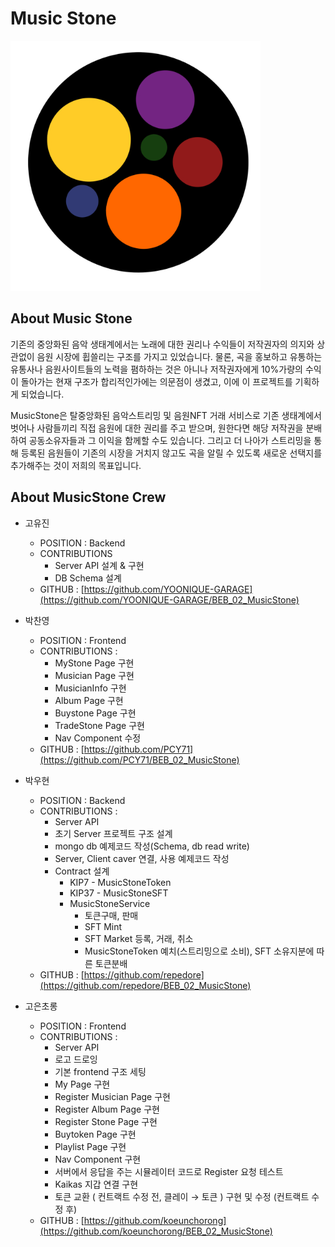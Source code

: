 # Music Stone
<img src="./client/src/img/musicstonelogoblack.png" width="400px" height="400px" title="px(픽셀) 크기 설정" alt="RubberDuck"></img><br/>
## About Music Stone
기존의 중앙화된 음악 생태계에서는 노래에 대한 권리나 수익들이 저작권자의 의지와 상관없이 음원 시장에 휩쓸리는 구조를 가지고 있었습니다.
물론, 곡을 홍보하고 유통하는 유통사나 음원사이트들의 노력을 폄하하는 것은 아니나 저작권자에게 10%가량의 수익이 돌아가는 현재 구조가 합리적인가에는 의문점이 생겼고, 이에 이 프로젝트를 기획하게 되었습니다.

MusicStone은 탈중앙화된 음악스트리밍 및 음원NFT 거래 서비스로 기존 생태계에서 벗어나 사람들끼리 직접 음원에 대한 권리를 주고 받으며, 원한다면 해당 저작권을 분배하여 공동소유자들과 그 이익을 함께할 수도 있습니다. 그리고 더 나아가 스트리밍을 통해 등록된 음원들이 기존의 시장을 거치지 않고도 곡을 알릴 수 있도록 새로운 선택지를 추가해주는 것이 저희의 목표입니다.

## About MusicStone Crew
* 고유진
  * POSITION : Backend
  * CONTRIBUTIONS
    - Server API 설계 & 구현
    - DB Schema 설계
  * GITHUB : [https://github.com/YOONIQUE-GARAGE](https://github.com/YOONIQUE-GARAGE/BEB_02_MusicStone)
* 박찬영
  * POSITION : Frontend
  * CONTRIBUTIONS :
    - MyStone Page 구현
    - Musician Page 구현
    - MusicianInfo 구현
    - Album Page 구현
    - Buystone Page 구현
    - TradeStone Page 구현
    - Nav Component 수정
  * GITHUB : [https://github.com/PCY71](https://github.com/PCY71/BEB_02_MusicStone)
* 박우현
  * POSITION : Backend
  * CONTRIBUTIONS :
    - Server API
    - 초기 Server 프로젝트 구조 설계
    - mongo db 예제코드 작성(Schema, db read write)
    - Server, Client caver 연결, 사용 예제코드 작성
    - Contract 설계
        - KIP7 - MusicStoneToken
        - KIP37 - MusicStoneSFT
        - MusicStoneService
            - 토큰구매, 판매
            - SFT Mint
            - SFT Market 등록, 거래, 취소
            - MusicStoneToken 예치(스트리밍으로 소비), SFT 소유지분에 따른 토큰분배
  * GITHUB : [https://github.com/repedore](https://github.com/repedore/BEB_02_MusicStone)

* 고은초롱
  * POSITION : Frontend
  * CONTRIBUTIONS : 
    - Server API
    - 로고 드로잉
    - 기본 frontend 구조 세팅
    - My Page 구현
    - Register Musician Page 구현
    - Register Album Page 구현
    - Register Stone Page 구현
    - Buytoken Page 구현
    - Playlist Page 구현
    - Nav Component 구현
    - 서버에서 응답을 주는 시뮬레이터 코드로 Register 요청 테스트
    - Kaikas 지갑 연결 구현
    - 토큰 교환 ( 컨트랙트 수정 전, 클레이 → 토큰 ) 구현 및 수정 (컨트랙트 수정 후)
  *  GITHUB : [https://github.com/koeunchorong](https://github.com/koeunchorong/BEB_02_MusicStone)
